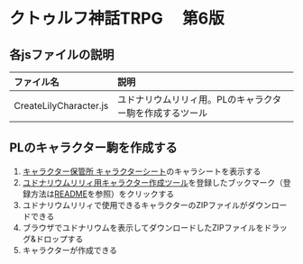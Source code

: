 # クトゥルフ神話TRPG 　第6版<!-- omit in toc -->

## 各jsファイルの説明

| ファイル名          | 説明                                                     |
| :------------------ | :------------------------------------------------------- |
| CreateLilyCharacter.js | ユドナリウムリリィ用。PLのキャラクター駒を作成するツール |

## PLのキャラクター駒を作成する

1. [キャラクター保管所 キャラクターシート](https://charasheet.vampire-blood.net/coc_pc_making.html)のキャラシートを表示する
1. [ユドナリウムリリィ用キャラクター作成ツール](CreateLilyCharacter.js)を登録したブックマーク（登録方法は[README](../README.md)を参照）をクリックする
1. ユドナリウムリリィで使用できるキャラクターのZIPファイルがダウンロードできる
1. ブラウザでユドナリウムを表示してダウンロードしたZIPファイルをドラッグ&ドロップする
1. キャラクターが作成できる
